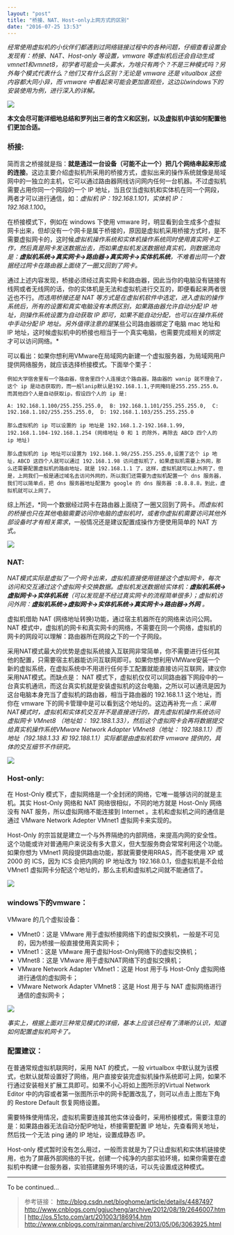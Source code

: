 ```yaml
---
layout: "post"
title: "桥接、NAT、Host-only上网方式的区别"
date: "2016-07-25 13:53"
---
```


*经常使用虚拟机的小伙伴们都遇到过网络链接过程中的各种问题，仔细查看设置会发现有：桥接、NAT、Host-only 等设置，vmware 等虚拟机后还会自动生成vmnet1和vmnet8，初学者可能会一头雾水，为啥只有两个？不是三种模式吗？另外每个模式代表什么？他们又有什么区别？无论是 vmware 还是 vitualbox 这些内容都大同小异，而 vmware 中看起来可能会更加直观些，这边以windows下的安装使用为例，进行深入的详解。*


![](https://github.com/noparkinghere/noparkinghere.github.io/raw/master/_pic/2016-07-25-%E6%A1%A5%E6%8E%A5%E3%80%81nat%E3%80%81host-only%E4%B8%8A%E7%BD%91%E6%96%B9%E5%BC%8F%E7%9A%84%E5%8C%BA%E5%88%AB/0.png)

**本文会尽可能详细地总结和罗列出三者的含义和区别，以及虚拟机中该如何配置他们更加合适。**


### 桥接:

简而言之桥接就是指：**就是通过一台设备（可能不止一个）把几个网络串起来形成的连接**。这边主要介绍虚拟机所采用的桥接方式，虚拟出来的操作系统就像是局域网中的一独立的主机，它可以通过路由器网线访问网内任何一台机器。不过虚拟机需要占用你同一个网段的一个 IP 地址，当且仅当虚拟机和实体机在同一个网段，两者才可以进行通信，如：*虚拟机 IP：192.168.1.101，实体机 IP：192.168.1.100*。

在桥接模式下，例如在 windows 下使用 vmware 时，明显看到会生成多个虚拟网卡出来，但却没有一个网卡是属于桥接的，原因是虚拟机采用桥接方式时，是不需要虚拟网卡的，这时候*虚拟机操作系统和实体机操作系统同时使用真实网卡工作，然后真是网卡发送数据出去，而如果虚拟机发送数据给真实机，则数据流向是：**虚拟机系统->真实网卡->路由器->真实网卡->实体机系统**，不难看出同一个数据经过网卡在路由器上面绕了一圈又回到了网卡。*

通过上述内容发现，桥接必须经过真实网卡和路由器，因此当你的电脑没有链接有线网或者无线网的话，你的实体机是无法和虚拟机进行交互的，即便看起来两者很近也不行。*而选用桥接还是 NAT 等方式是在虚拟机软件中选定，进入虚拟的操作系统后，所有的设置和真实电脑没有本质区别，如果路由器允许自动分配 IP 地址，则操作系统设置为自动获取 IP 即可，如果不能自动分配，也可以在操作系统中手动分配 IP 地址。另外值得注意的是*某些公司路由器绑定了电脑 mac 地址和 IP 地址，这时候虚拟机中的桥接也相当于一个真实电脑，也需要完成相关的绑定才可以访问网络。*

可以看出：如果你想利用VMware在局域网内新建一个虚拟服务器，为局域网用户提供网络服务，就应该选择桥接模式。下面举个栗子：

```
例如大学宿舍里有一个路由器，宿舍里四个人连接这个路由器，路由器的 wanip 就不理会了，这个 ip 是动态获取的，而一般lanip默认是192.168.1.1,子网掩码是255.255.255.0。而其他四个人是自动获取ip，假设四个人的 ip 是:

A: 192.168.1.100/255.255.255.0,  B: 192.168.1.101/255.255.255.0,  C: 192.168.1.102/255.255.255.0,  D: 192.168.1.103/255.255.255.0

那么虚拟机的 ip 可以设置的 ip 地址是 192.168.1.2-192.168.1.99, 192.168.1.104-192.168.1.254 (网络地址 0 和 1 的除外，再除去 ABCD 四个人的 ip 地址)

那么虚拟机的 ip 地址可以设置为 192.168.1.98/255.255.255.0,设置了这个 ip 地址，ABCD 这四个人就可以通过 192.168.1.98 访问虚拟机了，如果虚拟机需要上外网，那么还需要配置虚拟机的路由地址，就是 192.168.1.1 了，这样，虚拟机就可以上外网了，但是，上网我们一般是通过域名去访问外网的，所以我们还需要为虚拟机配置一个 dns 服务器，我们可以简单点，把 dns 服务器地址配置为 google 的 dns 服务器 :8.8.8.8，到此，虚拟机就可以上网了。
```

综上所述，*同一个数据经过网卡在路由器上面绕了一圈又回到了网卡。*而虚拟机的桥接也只在其他电脑需要访问你电脑的虚拟机时，或者你虚拟机需要访问其他外部设备时才有相关需求*，一般情况还是建议配置成操作方便使用简单的 NAT 方式。

![](https://github.com/noparkinghere/noparkinghere.github.io/raw/master/_pic/2016-07-25-%E6%A1%A5%E6%8E%A5%E3%80%81nat%E3%80%81host-only%E4%B8%8A%E7%BD%91%E6%96%B9%E5%BC%8F%E7%9A%84%E5%8C%BA%E5%88%AB/1.png)

<!-- more -->


### NAT:

*NAT模式实际是虚拟了一个网卡出来，虚拟机直接使用链接这个虚拟网卡，每次访问和交互通过这个虚拟网卡交换数据。虚拟机发送数据给实体机：**虚拟机系统->虚拟网卡->实体机系统**（可以发现是不经过真实网卡的流程简单很多）；虚拟机访问外网：**虚拟机系统->虚拟网卡->实体机系统->真实网卡->路由器->外网** 。*

虚拟机借助 NAT (网络地址转换)功能，通过宿主机器所在的网络来访问公网。 NAT 模式中，虚拟机的网卡和真实网卡的网络，不需要在同一个网络，虚拟机的网卡的网段可以理解：路由器所在网段之下的一个子网段。

采用NAT模式最大的优势是虚拟系统接入互联网非常简单，你不需要进行任何其他的配置，只需要宿主机器能访问互联网即可。如果你想利用VMWare安装一个新的虚拟系统，在虚拟系统中不用进行任何手工配置就能直接访问互联网，建议你采用NAT模式。而缺点是： NAT 模式下，虚拟机仅仅可以同路由器下网段中的一台真实机通讯，而这台真实机就是安装虚拟机的这台电脑，之所以可以通讯是因为这台电脑本身充当了虚拟机的路由器，相当于路由器的 192.168.1.1 这个地址，而你在 vmware 下的网卡管理中是可以看到这个地址的。这边再补充一点：*采用NAT模式时，虚拟机和实体机交互并不是直接进行的，首先虚拟机操作系统访问虚拟网卡 VMnet8 （地址如： 192.188.1.33），然后这个虚拟网卡会再将数据提交给真实机操作系统VMware Network Adapter VMnet8（地址： 192.188.1.1）而地址（192.188.1.33 和 192.188.1.1）实际都是由虚拟机软件 vmware 提供的，具体的交互细节不作研究。*

![](https://github.com/noparkinghere/noparkinghere.github.io/raw/master/_pic/2016-07-25-%E6%A1%A5%E6%8E%A5%E3%80%81nat%E3%80%81host-only%E4%B8%8A%E7%BD%91%E6%96%B9%E5%BC%8F%E7%9A%84%E5%8C%BA%E5%88%AB/2.png)

### Host-only:

在 Host-Only 模式下，虚拟网络是一个全封闭的网络，它唯一能够访问的就是主机。其实 Host-Only 网络和 NAT 网络很相似，不同的地方就是 Host-Only 网络没有 NAT 服务，所以虚拟网络不能连接到 Internet 。主机和虚拟机之间的通信是通过 VMware Network Adepter VMnet1 虚拟网卡来实现的。

Host-Only 的宗旨就是建立一个与外界隔绝的内部网络，来提高内网的安全性。这个功能或许对普通用户来说没有多大意义，但大型服务商会常常利用这个功能。如果你想为 VMnet1 网段提供路由功能，那就需要使用RRAS，而不能使用 XP 或 2000 的 ICS，因为 ICS 会把内网的 IP 地址改为 192.168.0.1，但虚拟机是不会给 VMnet1 虚拟网卡分配这个地址的，那么主机和虚拟机之间就不能通信了。

![](https://github.com/noparkinghere/noparkinghere.github.io/raw/master/_pic/2016-07-25-%E6%A1%A5%E6%8E%A5%E3%80%81nat%E3%80%81host-only%E4%B8%8A%E7%BD%91%E6%96%B9%E5%BC%8F%E7%9A%84%E5%8C%BA%E5%88%AB/3.png)

### windows下的vmware：

VMware 的几个虚拟设备：

- VMnet0：这是 VMware 用于虚拟桥接网络下的虚拟交换机，一般是不可见的，因为桥接一般直接使用真实网卡；
- VMnet1：这是 VMware 用于虚拟Host-Only网络下的虚拟交换机；
- VMnet8：这是 VMware 用于虚拟NAT网络下的虚拟交换机；
- VMware Network Adapter VMnet1：这是 Host 用于与 Host-Only 虚拟网络进行通信的虚拟网卡；
- VMware Network Adapter VMnet8：这是 Host 用于与 NAT 虚拟网络进行通信的虚拟网卡；

![](https://github.com/noparkinghere/noparkinghere.github.io/raw/master/_pic/2016-07-25-%E6%A1%A5%E6%8E%A5%E3%80%81nat%E3%80%81host-only%E4%B8%8A%E7%BD%91%E6%96%B9%E5%BC%8F%E7%9A%84%E5%8C%BA%E5%88%AB/4.png)

*事实上，根据上面对三种常见模式的详细，基本上应该已经有了清晰的认识，知道如何配置虚拟机网卡了。*

### 配置建议：

在普通常规虚拟机联网时，采用 NAT 的模式，一般 virtualbox 中默认就为该模式，也默认就帮设置好了网络，用户直接安装完虚拟机操作系统即可上网，如果不行通过安装相关扩展工具即可。如果不小心将如上图所示的Virtual Network Editor 中的内容或者第一张图所示中的网卡配置改乱了，则可以点击上图左下角的 Restore Default 恢复网络设置。

需要特殊使用情况，虚拟机需要连接其他实体设备时，采用桥接模式，需要注意的是：如果路由器无法自动分配IP地址，桥接需要配置 IP 地址，先查看网关地址，然后找一个无法 ping 通的 IP 地址，设置成静态 IP。

Host-only 模式暂时没有怎么用过，一般而言就是为了只让虚拟机和实体机链接使用，也为了屏蔽外部网络的干扰，创建一个纯净的内部实验环境，如果你需要在虚拟机中构建一台服务器，实验搭建服务环境的话，可以先设置成这种模式。



***
To be continued...

> 参考链接：
> http://blog.csdn.net/bloghome/article/details/4487497
> http://www.cnblogs.com/ggjucheng/archive/2012/08/19/2646007.html
> http://os.51cto.com/art/201003/186914.htm
> http://www.cnblogs.com/rainman/archive/2013/05/06/3063925.html
